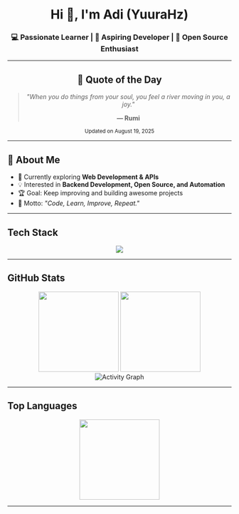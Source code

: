 <!-- Banner -->
<h1 align="center">Hi 👋, I'm Adi (YuuraHz)</h1>
<h3 align="center">💻 Passionate Learner | 🚀 Aspiring Developer | 🌱 Open Source Enthusiast</h3>

---

<!-- QUOTE:START -->
<div align="center">

## 📝 Quote of the Day

> *"When you do things from your soul, you feel a river moving in you, a joy."*
> 
> **— Rumi**

<sub>Updated on August 19, 2025</sub>

</div>
<!-- QUOTE:END -->

---

## 🚀 About Me
- 🌱 Currently exploring **Web Development & APIs**  
- 💡 Interested in **Backend Development, Open Source, and Automation**  
- 🏆 Goal: Keep improving and building awesome projects  
- 🎯 Motto: *"Code, Learn, Improve, Repeat."*

---

## Tech Stack
<p align="center">
  <img src="https://skillicons.dev/icons?i=html,css,js,nodejs,react,python,shell,git,github,vscode,mongodb&perline=8" />
</p>

---

## GitHub Stats
<div align="center">
  <img src="https://github-readme-stats.vercel.app/api?username=yuurahz&show_icons=true&theme=tokyonight&hide_border=true" height="180px"/>
  <img src="https://github-readme-streak-stats.herokuapp.com/?user=yuurahz&theme=tokyonight&hide_border=true" height="180px"/>
</div>

<div align="center">
  <img src="https://github-readme-activity-graph.vercel.app/graph?username=yuurahz&theme=tokyo-night" alt="Activity Graph"/>
</div>

---

## Top Languages
<p align="center">
  <img src="https://github-readme-stats.vercel.app/api/top-langs/?username=yuurahz&layout=compact&theme=tokyonight&hide_border=true" height="180px"/>
</p>

---
